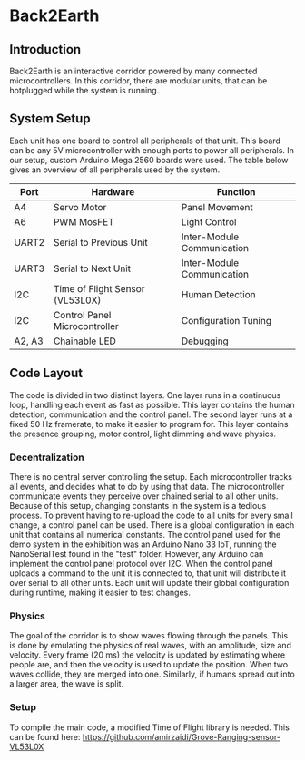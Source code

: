 # Back2Earth

## Introduction

Back2Earth is an interactive corridor powered by many connected microcontrollers.
In this corridor, there are modular units, that can be hotplugged while the system is running.

## System Setup

Each unit has one board to control all peripherals of that unit.
This board can be any 5V microcontroller with enough ports to power all peripherals.
In our setup, custom Arduino Mega 2560 boards were used.
The table below gives an overview of all peripherals used by the system.

| Port | Hardware | Function |
| ------------- | ------------- | ---------- |
| A4 | Servo Motor | Panel Movement |
| A6 | PWM MosFET | Light Control |
| UART2 | Serial to Previous Unit | Inter-Module Communication |
| UART3 | Serial to Next Unit | Inter-Module Communication |
| I2C | Time of Flight Sensor (VL53L0X) | Human Detection |
| I2C | Control Panel Microcontroller | Configuration Tuning |
| A2, A3 | Chainable LED | Debugging |

## Code Layout

The code is divided in two distinct layers.
One layer runs in a continuous loop, handling each event as fast as possible.
This layer contains the human detection, communication and the control panel.
The second layer runs at a fixed 50 Hz framerate, to make it easier to program for.
This layer contains the presence grouping, motor control, light dimming and wave physics.

### Decentralization

There is no central server controlling the setup.
Each microcontroller tracks all events, and decides what to do by using that data.
The microcontroller communicate events they perceive over chained serial to all other units.
Because of this setup, changing constants in the system is a tedious process.
To prevent having to re-upload the code to all units for every small change, a control panel can be used.
There is a global configuration in each unit that contains all numerical constants.
The control panel used for the demo system in the exhibition was an Arduino Nano 33 IoT,
running the NanoSerialTest found in the "test" folder.
However, any Arduino can implement the control panel protocol over I2C.
When the control panel uploads a command to the unit it is connected to,
that unit will distribute it over serial to all other units.
Each unit will update their global configuration during runtime, making it easier to test changes.

### Physics

The goal of the corridor is to show waves flowing through the panels.
This is done by emulating the physics of real waves, with an amplitude, size and velocity.
Every frame (20 ms) the velocity is updated by estimating where people are,
and then the velocity is used to update the position.
When two waves collide, they are merged into one.
Similarly, if humans spread out into a larger area, the wave is split.

### Setup

To compile the main code, a modified Time of Flight library is needed. This can be found here: https://github.com/amirzaidi/Grove-Ranging-sensor-VL53L0X
